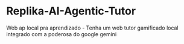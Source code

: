 # Replika-AI-Agentic-Tutor
Web ap local pra aprendizado - Tenha um web tutor gamificado local integrado com a poderosa do google gemini
